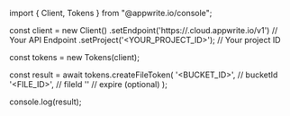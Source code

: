 import { Client, Tokens } from "@appwrite.io/console";

const client = new Client()
    .setEndpoint('https://<REGION>.cloud.appwrite.io/v1') // Your API Endpoint
    .setProject('<YOUR_PROJECT_ID>'); // Your project ID

const tokens = new Tokens(client);

const result = await tokens.createFileToken(
    '<BUCKET_ID>', // bucketId
    '<FILE_ID>', // fileId
    '' // expire (optional)
);

console.log(result);
